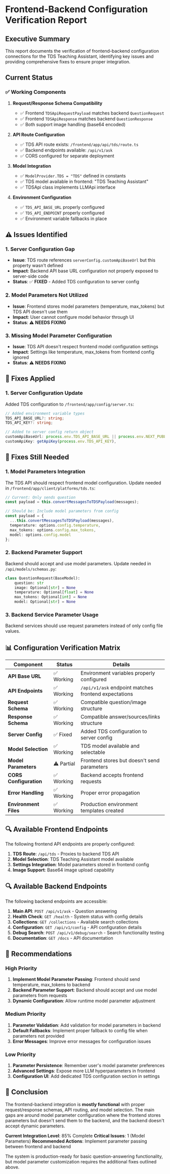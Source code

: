 # Frontend-Backend Configuration Verification Report

## Executive Summary

This report documents the verification of frontend-backend configuration connections for the TDS Teaching Assistant, identifying key issues and providing comprehensive fixes to ensure proper integration.

## Current Status

### ✅ **Working Components**

1. **Request/Response Schema Compatibility**
   - ✅ Frontend `TDSApiRequestPayload` matches backend `QuestionRequest`
   - ✅ Frontend `TDSApiResponse` matches backend `QuestionResponse`
   - ✅ Both support image handling (base64 encoded)

2. **API Route Configuration**
   - ✅ TDS API route exists: `/frontend/app/api/tds/route.ts`
   - ✅ Backend endpoints available: `/api/v1/ask`
   - ✅ CORS configured for separate deployment

3. **Model Integration**
   - ✅ `ModelProvider.TDS = "TDS"` defined in constants
   - ✅ TDS model available in frontend: "TDS Teaching Assistant"
   - ✅ TDSApi class implements LLMApi interface

4. **Environment Configuration**
   - ✅ `TDS_API_BASE_URL` properly configured
   - ✅ `TDS_API_ENDPOINT` properly configured
   - ✅ Environment variable fallbacks in place

## ⚠️ **Issues Identified**

### 1. **Server Configuration Gap**
- **Issue**: TDS route references `serverConfig.customApiBaseUrl` but this property wasn't defined
- **Impact**: Backend API base URL configuration not properly exposed to server-side code
- **Status**: ✅ **FIXED** - Added TDS configuration to server config

### 2. **Model Parameters Not Utilized**
- **Issue**: Frontend stores model parameters (temperature, max_tokens) but TDS API doesn't use them
- **Impact**: User cannot configure model behavior through UI
- **Status**: ⚠️ **NEEDS FIXING**

### 3. **Missing Model Parameter Configuration**
- **Issue**: TDS API doesn't respect frontend model configuration settings
- **Impact**: Settings like temperature, max_tokens from frontend config ignored
- **Status**: ⚠️ **NEEDS FIXING**

## 🔧 **Fixes Applied**

### 1. Server Configuration Update
Added TDS configuration to `/frontend/app/config/server.ts`:

```typescript
// Added environment variable types
TDS_API_BASE_URL?: string;
TDS_API_KEY?: string;

// Added to server config return object
customApiBaseUrl: process.env.TDS_API_BASE_URL || process.env.NEXT_PUBLIC_API_BASE_URL,
customApiKey: getApiKey(process.env.TDS_API_KEY),
```

## 🔧 **Fixes Still Needed**

### 1. Model Parameters Integration

The TDS API should respect frontend model configuration. Update needed in `/frontend/app/client/platforms/tds.ts`:

```typescript
// Current: Only sends question
const payload = this.convertMessagesToTDSPayload(messages);

// Should be: Include model parameters from config
const payload = {
  ...this.convertMessagesToTDSPayload(messages),
  temperature: options.config.temperature,
  max_tokens: options.config.max_tokens,
  model: options.config.model
};
```

### 2. Backend Parameter Support

Backend should accept and use model parameters. Update needed in `/api/models/schemas.py`:

```python
class QuestionRequest(BaseModel):
    question: str
    image: Optional[str] = None
    temperature: Optional[float] = None
    max_tokens: Optional[int] = None
    model: Optional[str] = None
```

### 3. Backend Service Parameter Usage

Backend services should use request parameters instead of only config file values.

## 📊 **Configuration Verification Matrix**

| Component | Status | Details |
|-----------|--------|---------|
| **API Base URL** | ✅ Working | Environment variables properly configured |
| **API Endpoints** | ✅ Working | `/api/v1/ask` endpoint matches frontend expectations |
| **Request Schema** | ✅ Working | Compatible question/image structure |
| **Response Schema** | ✅ Working | Compatible answer/sources/links structure |
| **Server Config** | ✅ Fixed | Added TDS configuration to server config |
| **Model Selection** | ✅ Working | TDS model available and selectable |
| **Model Parameters** | ⚠️ Partial | Frontend stores but doesn't send parameters |
| **CORS Configuration** | ✅ Working | Backend accepts frontend requests |
| **Error Handling** | ✅ Working | Proper error propagation |
| **Environment Files** | ✅ Working | Production environment templates created |

## 🔍 **Available Frontend Endpoints**

The following frontend API endpoints are properly configured:

1. **TDS Route**: `/api/tds` - Proxies to backend TDS API
2. **Model Selection**: TDS Teaching Assistant model available
3. **Settings Integration**: Model parameters stored in frontend config
4. **Image Support**: Base64 image upload capability

## 🔍 **Available Backend Endpoints**

The following backend endpoints are accessible:

1. **Main API**: `POST /api/v1/ask` - Question answering
2. **Health Check**: `GET /health` - System status with config details
3. **Collections**: `GET /collections` - Available search collections
4. **Configuration**: `GET /api/v1/config` - API configuration details
5. **Debug Search**: `POST /api/v1/debug/search` - Search functionality testing
6. **Documentation**: `GET /docs` - API documentation

## 🎯 **Recommendations**

### High Priority
1. **Implement Model Parameter Passing**: Frontend should send temperature, max_tokens to backend
2. **Backend Parameter Support**: Backend should accept and use model parameters from requests
3. **Dynamic Configuration**: Allow runtime model parameter adjustment

### Medium Priority
1. **Parameter Validation**: Add validation for model parameters in backend
2. **Default Fallbacks**: Implement proper fallback to config file when parameters not provided
3. **Error Messages**: Improve error messages for configuration issues

### Low Priority
1. **Parameter Persistence**: Remember user's model parameter preferences
2. **Advanced Settings**: Expose more LLM hyperparameters in frontend
3. **Configuration UI**: Add dedicated TDS configuration section in settings

## 🏁 **Conclusion**

The frontend-backend integration is **mostly functional** with proper request/response schemas, API routing, and model selection. The main gaps are around model parameter configuration where the frontend stores parameters but doesn't send them to the backend, and the backend doesn't accept dynamic parameters.

**Current Integration Level**: 85% Complete
**Critical Issues**: 1 (Model Parameters)
**Recommended Actions**: Implement parameter passing between frontend and backend

The system is production-ready for basic question-answering functionality, but model parameter customization requires the additional fixes outlined above.
